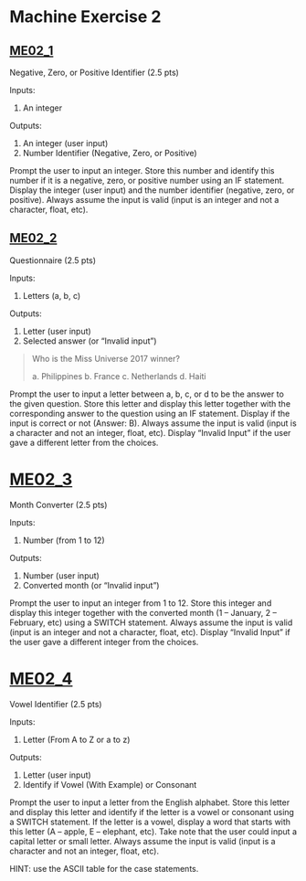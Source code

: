 # Machine Exercise 2

## [ME02_1](me02_1.c)
Negative, Zero, or Positive Identifier (2.5 pts)

Inputs:

1. An integer

Outputs:

1. An integer (user input)
2. Number Identifier (Negative, Zero, or Positive)

Prompt the user to input an integer. Store this number and identify this number if it is a negative, zero, or positive number using an IF statement. Display the integer (user input) and the number identifier (negative, zero, or positive). Always assume the input is valid (input is an integer and not a character, float, etc).

## [ME02_2](me02_2.c)
Questionnaire (2.5 pts)

Inputs:

1. Letters (a, b, c)

Outputs:

1. Letter (user input)
2. Selected answer (or “Invalid input”)

>Who is the Miss Universe 2017 winner?
>
>	a. Philippines
>	b. France
>	c. Netherlands
>	d. Haiti

Prompt the user to input a letter between a, b, c, or d to be the answer to the given question. Store this letter and display this letter together with the corresponding answer to the question using an IF statement. Display if the input is correct or not (Answer: B). Always assume the input is valid (input is a character and not an integer, float, etc). Display “Invalid Input” if the user gave a different letter from the choices.

# [ME02_3](me02_3.c)
Month Converter (2.5 pts)

Inputs:

1. Number (from 1 to 12)

Outputs:

1. Number (user input)
2. Converted month (or “Invalid input”)

Prompt the user to input an integer from 1 to 12. Store this integer and display this integer together with the converted month (1 – January, 2 – February, etc) using a SWITCH statement. Always assume the input is valid (input is an integer and not a character, float, etc). Display “Invalid Input” if the user gave a different integer from the choices.

# [ME02_4](me02_4.c)
Vowel Identifier (2.5 pts)

Inputs:

1. Letter (From A to Z or a to z)

Outputs:

1. Letter (user input)
2. Identify if Vowel (With Example) or Consonant

Prompt the user to input a letter from the English alphabet. Store this letter and display this letter and identify if the letter is a vowel or consonant using a SWITCH statement. If the letter is a vowel, display a word that starts with this letter (A – apple, E – elephant, etc). Take note that the user could input a capital letter or small letter. Always assume the input is valid (input is a character and not an integer, float, etc).

HINT: use the ASCII table for the case statements.
